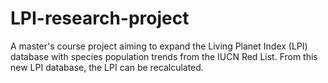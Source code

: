 # LPI-research-project
A master's course project aiming to expand the Living Planet Index (LPI) database with species population trends from the IUCN Red List. From this new LPI database, the LPI can be recalculated.
